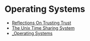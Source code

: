 # Operating Systems

- [Reflections On Trusting Trust](reflections-on-trusting-trust.md)
- [The Unix Time Sharing System](the-unix-time-sharing-system.md)
- [_Operating Systems](_operating-systems.md)

